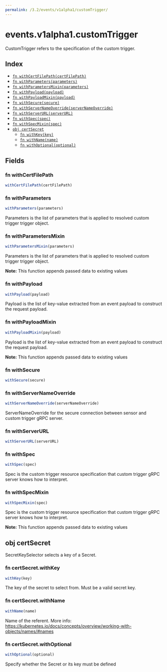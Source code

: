 ```yaml
---
permalink: /3.2/events/v1alpha1/customTrigger/
---
```


# events.v1alpha1.customTrigger

CustomTrigger refers to the specification of the custom trigger.

## Index

* [`fn withCertFilePath(certFilePath)`](#fn-withcertfilepath)
* [`fn withParameters(parameters)`](#fn-withparameters)
* [`fn withParametersMixin(parameters)`](#fn-withparametersmixin)
* [`fn withPayload(payload)`](#fn-withpayload)
* [`fn withPayloadMixin(payload)`](#fn-withpayloadmixin)
* [`fn withSecure(secure)`](#fn-withsecure)
* [`fn withServerNameOverride(serverNameOverride)`](#fn-withservernameoverride)
* [`fn withServerURL(serverURL)`](#fn-withserverurl)
* [`fn withSpec(spec)`](#fn-withspec)
* [`fn withSpecMixin(spec)`](#fn-withspecmixin)
* [`obj certSecret`](#obj-certsecret)
  * [`fn withKey(key)`](#fn-certsecretwithkey)
  * [`fn withName(name)`](#fn-certsecretwithname)
  * [`fn withOptional(optional)`](#fn-certsecretwithoptional)

## Fields

### fn withCertFilePath

```ts
withCertFilePath(certFilePath)
```



### fn withParameters

```ts
withParameters(parameters)
```

Parameters is the list of parameters that is applied to resolved custom trigger trigger object.

### fn withParametersMixin

```ts
withParametersMixin(parameters)
```

Parameters is the list of parameters that is applied to resolved custom trigger trigger object.

**Note:** This function appends passed data to existing values

### fn withPayload

```ts
withPayload(payload)
```

Payload is the list of key-value extracted from an event payload to construct the request payload.

### fn withPayloadMixin

```ts
withPayloadMixin(payload)
```

Payload is the list of key-value extracted from an event payload to construct the request payload.

**Note:** This function appends passed data to existing values

### fn withSecure

```ts
withSecure(secure)
```



### fn withServerNameOverride

```ts
withServerNameOverride(serverNameOverride)
```

ServerNameOverride for the secure connection between sensor and custom trigger gRPC server.

### fn withServerURL

```ts
withServerURL(serverURL)
```



### fn withSpec

```ts
withSpec(spec)
```

Spec is the custom trigger resource specification that custom trigger gRPC server knows how to interpret.

### fn withSpecMixin

```ts
withSpecMixin(spec)
```

Spec is the custom trigger resource specification that custom trigger gRPC server knows how to interpret.

**Note:** This function appends passed data to existing values

## obj certSecret

SecretKeySelector selects a key of a Secret.

### fn certSecret.withKey

```ts
withKey(key)
```

The key of the secret to select from.  Must be a valid secret key.

### fn certSecret.withName

```ts
withName(name)
```

Name of the referent. More info: https://kubernetes.io/docs/concepts/overview/working-with-objects/names/#names

### fn certSecret.withOptional

```ts
withOptional(optional)
```

Specify whether the Secret or its key must be defined